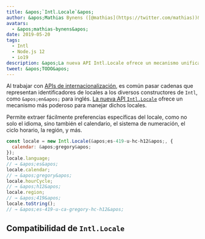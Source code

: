 ```yaml
---
title: &apos;`Intl.Locale`&apos;
author: &apos;Mathias Bynens ([@mathias](https://twitter.com/mathias))&apos;
avatars:
  - &apos;mathias-bynens&apos;
date: 2019-05-20
tags:
  - Intl
  - Node.js 12
  - io19
description: &apos;La nueva API Intl.Locale ofrece un mecanismo unificado para manejar locales y es más conveniente que usar cadenas.&apos;
tweet: &apos;TODO&apos;
---
```

Al trabajar con [APIs de internacionalización](/features/tags/intl), es común pasar cadenas que representan identificadores de locales a los diversos constructores de `Intl`, como `&apos;en&apos;` para inglés. [La nueva API `Intl.Locale`](https://github.com/tc39/proposal-intl-locale) ofrece un mecanismo más poderoso para manejar dichos locales.

<!--truncate-->
Permite extraer fácilmente preferencias específicas del locale, como no solo el idioma, sino también el calendario, el sistema de numeración, el ciclo horario, la región, y más.

```js
const locale = new Intl.Locale(&apos;es-419-u-hc-h12&apos;, {
  calendar: &apos;gregory&apos;
});
locale.language;
// → &apos;es&apos;
locale.calendar;
// → &apos;gregory&apos;
locale.hourCycle;
// → &apos;h12&apos;
locale.region;
// → &apos;419&apos;
locale.toString();
// → &apos;es-419-u-ca-gregory-hc-h12&apos;
```

## Compatibilidad de `Intl.Locale`

<feature-support chrome="74 /blog/v8-release-74#intl.locale"
                 firefox="no"
                 safari="no"
                 nodejs="12 https://twitter.com/mathias/status/1120700101637353473"
                 babel="no"></feature-support>
